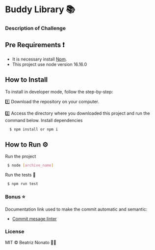 # Buddy Library 📚

### Description of Challenge 

## Pre Requirements :exclamation:

- It is necessary install [Npm](https://www.npmjs.com/package/install).
- This project use node version 16.16.0

## How to Install

To install in developer mode, follow the step-by-step:

:one: Download the repository on your computer.

:two: Access the directory where you downloaded this project and run the command below.
   Install dependencies

```sh
  $ npm install or npm i
```

## How to Run :gear:

Run the project

```sh
 $ node [archive_name]
```

Run the tests 🧪

```sh
 $ npm run test
```

### Bonus :star:

Documentation link used to make the commit automatic and semantic:

- [Commit mesage linter](https://www.npmjs.com/package/git-commit-msg-linter)

### License

MIT © Beatriz Nonato :woman_technologist: